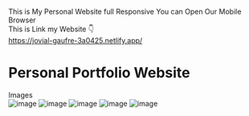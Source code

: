 This is My Personal Website full Responsive You can Open Our Mobile Browser 
<br>
This is Link my Website 👇
<br>
https://jovial-gaufre-3a0425.netlify.app/
# Personal Portfolio Website 
Images
<br>
![image](https://github.com/MohdHadi72/Personal-ProtFolio-/assets/154020781/d5b5f9c4-636f-40ed-8b3b-bb835462d790)
![image](https://github.com/MohdHadi72/Personal-ProtFolio-/assets/154020781/22aae31a-32b2-4f1c-a187-ed5991b100d9)
![image](https://github.com/MohdHadi72/Personal-ProtFolio-/assets/154020781/01403632-7106-4fc8-aaa4-cfa2362d816a)
![image](https://github.com/MohdHadi72/Personal-ProtFolio-/assets/154020781/40898a3c-fac1-409f-94ad-e8e321204ad8)
![image](https://github.com/MohdHadi72/Personal-ProtFolio-/assets/154020781/ee40ed03-2aba-4425-8c82-72860d9192a5)
